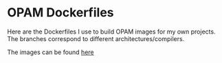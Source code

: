 # OPAM Dockerfiles

Here are the Dockerfiles I use to build OPAM images for my own
projects. The branches correspond to different
architectures/compilers.

The images can be found [here](https://hub.docker.com/r/argentoff/opam/)
